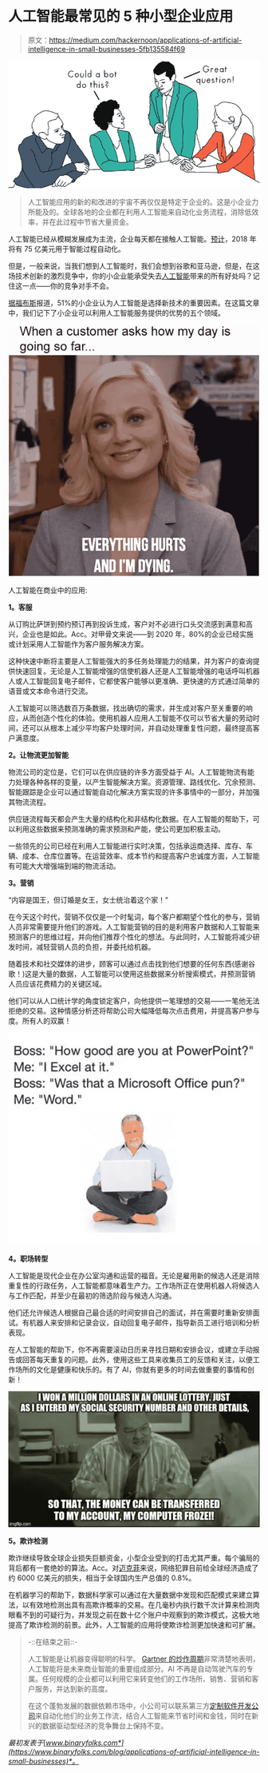 # 人工智能最常见的 5 种小型企业应用

> 原文：<https://medium.com/hackernoon/applications-of-artificial-intelligence-in-small-businesses-5fb135584f69>

![](img/6c7c73ec26a97de1d2beaefd19277e43.png)

> 人工智能应用的新的和改进的宇宙不再仅仅是特定于企业的。这是小企业力所能及的。全球各地的企业都在利用人工智能来自动化业务流程，消除低效率，并在此过程中节省大量资金。

人工智能已经从模糊发展成为主流，企业每天都在接触人工智能。[预计](https://www.statista.com/statistics/740436/worldwide-robotic-process-automation-artificial-intelligence-spending-by-segment/)，2018 年将有 75 亿美元用于智能过程自动化。

但是，一般来说，当我们想到人工智能时，我们会想到谷歌和亚马逊，但是，在这场技术创新的激烈竞争中，你的小企业能承受失去[人工智能](https://hackernoon.com/tagged/artificial-intelligence)带来的所有好处吗？记住这一点——你的竞争对手不会。

[据福布斯](https://www.forbes.com/sites/salesforceessentials/2018/11/01/10-stats-you-dont-know-about-small-businesses/#790b7b36608d)报道，51%的小企业认为人工智能是选择新技术的重要因素。在这篇文章中，我们记下了小企业可以利用人工智能服务提供的优势的五个领域。

![](img/e4b0d71a18d20c03371ecfaa9d3016fb.png)

人工智能在商业中的应用:

**1。客服**

从订购比萨饼到预约预订再到投诉生成，客户对不必进行口头交流感到满意和高兴，企业也是如此。Acc。对甲骨文来说——到 2020 年，80%的企业已经实施或计划采用人工智能作为客户服务解决方案。

这种快速中断将主要是人工智能强大的多任务处理能力的结果，并为客户的查询提供快速回复。无论是人工智能增强的信使机器人还是人工智能增强的电话呼叫机器人或人工智能回复电子邮件，它都使客户能够以更准确、更快速的方式通过简单的语音或文本命令进行交流。

人工智能可以筛选数百万条数据，找出确切的需求，并生成对客户至关重要的响应，从而创造个性化的体验。使用机器人应用人工智能不仅可以节省大量的劳动时间，还可以从根本上减少平均客户处理时间，并自动处理重复性问题，最终提高客户满意度。

**2。让物流更加智能**

物流公司的定位是，它们可以在供应链的许多方面受益于 AI。人工智能物流有能力处理各种各样的变量，以产生智能解决方案。资源管理、路线优化、冗余预测、智能跟踪是企业可以通过智能自动化解决方案实现的许多事情中的一部分，并加强其物流流程。

供应链流程每天都会产生大量的结构化和非结构化数据。在人工智能的帮助下，可以利用这些数据来预测准确的需求预测和产能，使公司更加积极主动。

一些领先的公司已经在利用人工智能进行实时决策，包括承运商选择、库存、车辆、成本、仓库位置等。在运营效率、成本节约和提高客户忠诚度方面，人工智能有可能大大增强端到端的物流活动。

**3。营销**

“内容是国王，但订婚是女王，女士统治着这个家！”

在今天这个时代，营销不仅仅是一个时髦词，每个客户都期望个性化的参与，营销人员非常需要提升他们的游戏。人工智能营销的目的是利用客户数据和人工智能来预测客户的思维过程，并向他们推荐个性化的想法。与此同时，人工智能将减少研发时间，减轻营销人员的负担，并委托给机器。

随着技术和社交媒体的进步，顾客可以通过点击找到他们想要的任何东西(感谢谷歌！)这是大量的数据，人工智能可以使用这些数据来分析搜索模式，并预测营销人员应该花费精力的关键区域。

他们可以从人口统计学的角度锁定客户，向他提供一笔理想的交易——一笔他无法拒绝的交易。这种情感分析还将帮助公司大幅降低每次点击费用，并提高客户参与度。所有人的双赢！

![](img/ccf314fc00d020ff2302b7221151faeb.png)

**4。职场转型**

人工智能是现代企业在办公室沟通和运营的福音。无论是雇用新的候选人还是消除重复性的行政任务，人工智能都意味着生产力。工作场所正在使用机器人将候选人与工作匹配，并至少在最初的筛选阶段与候选人沟通。

他们还允许候选人根据自己最合适的时间安排自己的面试，并在需要时重新安排面试。有机器人来安排和记录会议，自动回复电子邮件，指导新员工进行培训和分析表现。

在人工智能的帮助下，你不再需要滚动日历来寻找日期和安排会议，或建立手动报告或回答每天重复的问题。此外，使用这些工具来收集员工的反馈和关注，以便工作场所的文化是健康和快乐的。有了 AI，你就有更多的时间去做重要的事情和创新！

![](img/bb0c8afc21d18e8a9104941318b802f9.png)

**5。欺诈检测**

欺诈继续导致全球企业损失巨额资金，小型企业受到的打击尤其严重。每个骗局的背后都有一套绝妙的算法。Acc。对[迈克菲](https://www.mcafee.com/us/resources/reports/restricted/economic-impact-cybercrime.pdf)来说，网络犯罪目前给全球经济造成了约 6000 亿美元的损失，相当于全球国内生产总值的 0.8%。

在机器学习的帮助下，数据科学家可以通过在大量数据中发现和匹配模式来建立算法，以有效地检测出具有高欺诈概率的交易。在几毫秒内执行数千次计算来检测肉眼看不到的可疑行为，并发现之前在数十亿个账户中观察到的欺诈模式，这极大地提高了欺诈检测的前景。此外，人工智能的应用将使欺诈检测更加快速和可扩展。

> -::在结束之前::-
> 
> 人工智能是让机器变得聪明的科学。 [Gartner 的炒作周期](https://www.gartner.com/smarterwithgartner/top-trends-in-the-gartner-hype-cycle-for-emerging-technologies-2017/)非常清楚地表明，人工智能将是未来商业智能的重要组成部分。AI 不再是自动驾驶汽车的专属。任何规模的企业都可以利用它来转变他们的工作场所、销售、营销和客户服务，并达到新的高度。
> 
> 在这个蓬勃发展的数据依赖市场中，小公司可以联系第三方[定制软件开发公司](https://www.binaryfolks.com/portfolio/solutions/custom-software-development?utm_source=social&utm_medium=medium_hackernoon&utm_campaign=content_marketing_march_2018_AIinbusiness)来自动化他们的业务工作流，结合人工智能来节省时间和金钱，同时在新兴的数据驱动型经济的竞争舞台上保持不变。

*最初发表于*[*www.binaryfolks.com*](https://www.binaryfolks.com/blog/applications-of-artificial-intelligence-in-small-businesses)*。*